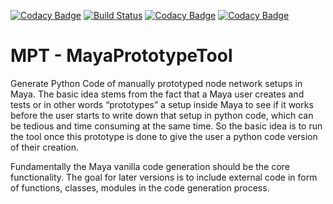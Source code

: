 [![Codacy Badge](https://api.codacy.com/project/badge/Grade/5f37c3276cea44ebafe516c2f6b06688)](https://www.codacy.com/app/EmreTekinalp/MayaPrototypeTool?utm_source=github.com&utm_medium=referral&utm_content=EmreTekinalp/MayaPrototypeTool&utm_campaign=badger)
[![Build Status](https://travis-ci.org/EmreTekinalp/MayaPrototypeTool.svg?branch=master)](https://travis-ci.org/EmreTekinalp/MayaPrototypeTool)
[![Codacy Badge](https://api.codacy.com/project/badge/Grade/5f37c3276cea44ebafe516c2f6b06688)](https://www.codacy.com/app/EmreTekinalp/MayaPrototypeTool?utm_source=github.com&utm_medium=referral&utm_content=EmreTekinalp/MayaPrototypeTool&utm_campaign=badger)
[![Codacy Badge](https://api.codacy.com/project/badge/Coverage/5f37c3276cea44ebafe516c2f6b06688)](https://www.codacy.com/app/EmreTekinalp/MayaPrototypeTool?utm_source=github.com&utm_medium=referral&utm_content=EmreTekinalp/MayaPrototypeTool&utm_campaign=Badge_Coverage)

# MPT - MayaPrototypeTool
Generate Python Code of manually prototyped node network setups in Maya.
The basic idea stems from the fact that a Maya user creates and tests or in other words “prototypes” a setup inside Maya to see if it works before the user starts to write down that setup in python code, which can be tedious and time consuming at the same time. So the basic idea is to run the tool once this prototype is done to give the user a python code version of their creation.

Fundamentally the Maya vanilla code generation should be the core functionality.
The goal for later versions is to include external code in form of functions, classes, modules in the code generation process.
